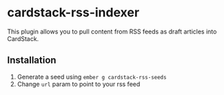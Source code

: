 # cardstack-rss-indexer

This plugin allows you to pull content from RSS feeds as draft articles into CardStack.

## Installation

1. Generate a seed using `ember g cardstack-rss-seeds`
2. Change `url` param to point to your rss feed